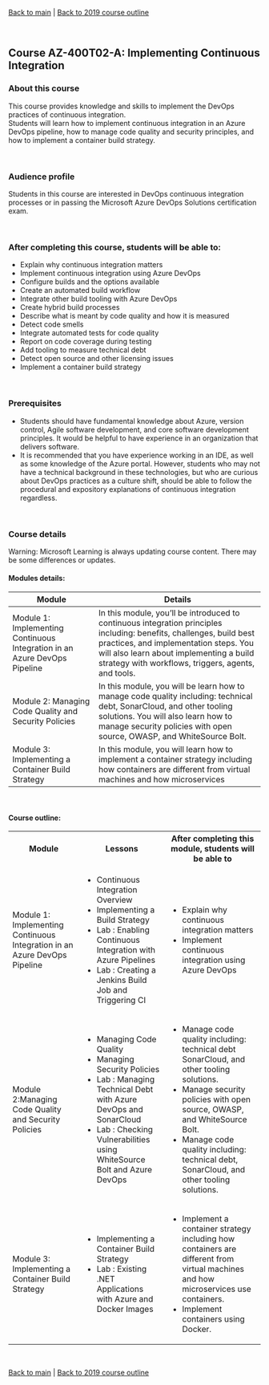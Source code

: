 [Back to main](../README.md) | [Back to 2019 course outline ](README.md)

<br/>


## Course AZ-400T02-A: Implementing Continuous Integration


### About this course
This course provides knowledge and skills to implement the DevOps practices of continuous integration.  
Students will learn how to implement continuous integration in an Azure DevOps pipeline, how to manage code quality and security principles, and how to implement a container build strategy.

<br/> 

### Audience profile

Students in this course are interested in DevOps continuous integration processes or in passing the Microsoft Azure DevOps Solutions certification exam.

<br/> 

### After completing this course, students will be able to:
 * Explain why continuous integration matters
 * Implement continuous integration using Azure DevOps
 * Configure builds and the options available
 * Create an automated build workflow
 * Integrate other build tooling with Azure DevOps
 * Create hybrid build processes
 * Describe what is meant by code quality and how it is measured
 * Detect code smells
 * Integrate automated tests for code quality
 * Report on code coverage during testing
 * Add tooling to measure technical debt
 * Detect open source and other licensing issues
 * Implement a container build strategy

<br/> 
 
### Prerequisites
 * Students should have fundamental knowledge about Azure, version control, Agile software development, and core software development principles. It would be helpful to have experience in an organization that delivers software.
 * It is recommended that you have experience working in an IDE, as well as some knowledge of the Azure portal. However, students who may not have a technical background in these technologies, but who are curious about DevOps practices as a culture shift, should be able to follow the procedural and expository explanations of continuous integration regardless.

<br/> 

### Course details

Warning: Microsoft Learning is always updating course content. There may be some differences or updates.

#### Modules details:

 Module | Details |
| --- | --- |
| Module 1: Implementing Continuous Integration in an Azure DevOps Pipeline | In this module, you’ll be introduced to continuous integration principles including: benefits, challenges, build best practices, and implementation steps. You will also learn about implementing a build strategy with workflows, triggers, agents, and tools. |
| Module 2: Managing Code Quality and Security Policies | In this module, you will be learn how to manage code quality including: technical debt, SonarCloud, and other tooling solutions. You will also learn how to manage security policies with open source, OWASP, and WhiteSource Bolt. |
| Module 3: Implementing a Container Build Strategy | In this module, you will learn how to implement a container strategy including how containers are different from virtual machines and how microservices

<br/> 

#### Course outline:

<table>
    <tbody>
        <tr>
            <th align="center">Module</th>
            <th align="center">Lessons</th>
            <th align="center">After completing this module, students will be able to</th>
        </tr>
        <tr>
            <td>Module 1: Implementing Continuous Integration in an Azure DevOps Pipeline</td>
            <td>
                <ul>
                    <li>Continuous Integration Overview</li>
                    <li>Implementing a Build Strategy</li>
                    <li>Lab : Enabling Continuous Integration with Azure Pipelines</li>
                    <li>Lab : Creating a Jenkins Build Job and Triggering CI</li>
                </ul>
            </td>
            <td>
                <ul>
                    <li>Explain why continuous integration matters</li>
                    <li>Implement continuous integration using Azure DevOps</li>
                </ul>
            </td>
        </tr>
        <tr>
            <td>Module 2:Managing Code Quality and Security Policies</td>
            <td>
                <ul>
                    <li>Managing Code Quality</li>
                    <li>Managing Security Policies</li>
                    <li>Lab : Managing Technical Debt with Azure DevOps and SonarCloud</li>
                    <li>Lab : Checking Vulnerabilities using WhiteSource Bolt and Azure DevOps</li>
                </ul>
            </td>
            <td>
                <ul>
                    <li>Manage code quality including: technical debt SonarCloud, and other tooling solutions.</li>
                    <li> Manage security policies with open source, OWASP, and WhiteSource Bolt.</li>
                    <li> Manage code quality including: technical debt, SonarCloud, and other tooling solutions.</li>
                </ul>
            </td>
        </tr>
        <tr>
            <td>Module 3: Implementing a Container Build Strategy</td>
            <td>
                <ul>
                    <li>Implementing a Container Build Strategy</li>
                    <li>Lab : Existing .NET Applications with Azure and Docker Images</li>
                </ul>
            </td>
            <td>
                <ul>
                    <li>Implement a container strategy including how containers are different from virtual machines and how microservices use containers.</li>
                    <li> Implement containers using Docker.</li>
                </ul>
            </td>
        </tr>
    </tbody>
</table>

<br/>

[Back to main](../README.md) | [Back to 2019 course outline ](README.md)

<br/>